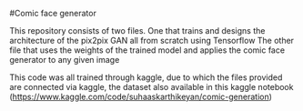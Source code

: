 #Comic face generator

This repository consists of two files. One that trains and designs the architecture of the pix2pix GAN all from scratch using Tensorflow
The other file that uses the weights of the trained model and applies the comic face generator to any given image

This code was all trained through kaggle, due to which the files provided are connected via kaggle, the dataset also available in this kaggle notebook (https://www.kaggle.com/code/suhaaskarthikeyan/comic-generation)
